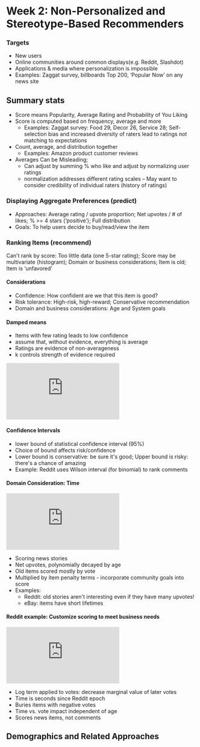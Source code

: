 # Week 2: Non-Personalized and Stereotype-Based Recommenders
### Targets
- New users
- Online communities around common displays(e.g. Reddit, Slashdot)
- Applications & media where personalization is impossible
- Examples: Zaggat survey, billboards Top 200, ‘Popular Now’ on any news site

## Summary stats
- Score means Popularity, Average Rating and Probability of You Liking
- Score is computed based on frequency, average and more
  - Examples: Zaggat survey: Food 29, Decor 26, Service 28; Self-selection bias and increased diversity of raters lead to ratings not matching to expectations
- Count, average, and distribution together
  - Examples: Amazon product customer reviews 
- Averages Can be Misleading; 
  - Can adjust by summing % who like and adjust by normalizing user ratings
  - normalization addresses different rating scales
  – May want to consider credibility of individual raters (history of ratings)
### Displaying Aggregate Preferences (predict)
  - Approaches: Average rating / upvote proportion; Net upvotes / # of likes; % >= 4 stars (‘positive’); Full distribution
  - Goals: To help users decide to buy/read/view the item
### Ranking Items (recommend)
Can't rank by score: Too little data (one 5-star rating); Score may be multivariate (histogram); Domain or business considerations; Item is old; Item is ‘unfavored’
#### Considerations
- Confidence: How confident are we that this item is good?
- Risk tolerance: High-risk, high-reward; Conservative recommendation
- Domain and business considerations: Age and System goals

#### Damped means
- Items with few rating leads to low confidence
- assume that, without evidence, everything is average
- Ratings are evidence of non-averageness
- k controls strength of evidence required

![equation](http://latex.codecogs.com/gif.latex?%5Cfrac%7B%5Csum_%7Bu%7D%5E%7B%20%7D%20r_%7Bui%7D%20&plus;%20k%20%5Cmu%7D%7Bn&plus;k%7D)

#### Confidence Intervals 
- lower bound of statistical confidence interval (95%)
- Choice of bound affects risk/confidence
- Lower bound is conservative: be sure it's good; Upper bound is risky: there's a chance of amazing
- Example: Reddit uses Wilson interval (for binomial) to rank comments

#### Domain Consideration: Time
![equation](http://latex.codecogs.com/png.latex?%5Cfrac%7B%28Up-Down-1%29%5E%7B%5Calpha%7D%7D%7B%28t_%7Bnow%7D-t_%7Bpost%7D%29%5E%5Cgamma%20%7D%5Ctimes%20Penalty)
- Scoring news stories
- Net upvotes, polynomially decayed by age
- Old items scored mostly by vote
- Multiplied by item penalty terms - incorporate community goals into score
- Examples: 
  - Reddit: old stories aren't interesting even if they have many upvotes!
  - eBay: items have short lifetimes

#### Reddit example: Customize scoring to meet business needs 
![equation](http://latex.codecogs.com/png.latex?%5Clog_%7B10%7Dmax%281%2C%20%5Cleft%20%7C%20Upper-Down%20%5Cright%20%7C%29&plus;%5Cfrac%7Bsign%28Upper-Down%29t_%7Bpost%7D%7D%7B45000%7D)
- Log term applied to votes: decrease marginal value of later votes
- Time is seconds since Reddit epoch
- Buries items with negative votes
- Time vs. vote impact independent of age
- Scores news items, not comments

## Demographics and Related Approaches
